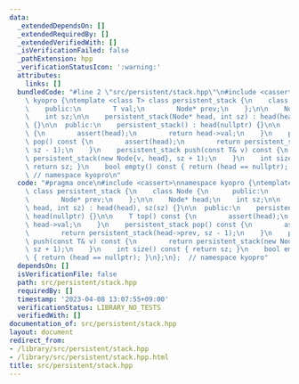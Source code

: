 ```yaml
---
data:
  _extendedDependsOn: []
  _extendedRequiredBy: []
  _extendedVerifiedWith: []
  _isVerificationFailed: false
  _pathExtension: hpp
  _verificationStatusIcon: ':warning:'
  attributes:
    links: []
  bundledCode: "#line 2 \"src/persistent/stack.hpp\"\n#include <cassert>\nnamespace\
    \ kyopro {\ntemplate <class T> class persistent_stack {\n    class Node {\n  \
    \    public:\n        T val;\n        Node* prev;\n    };\n\n    Node* head;\n\
    \    int sz;\n\n    persistent_stack(Node* head, int sz) : head(head), sz(sz)\
    \ {}\n\n  public:\n    persistent_stack() : head(nullptr) {}\n\n    T top() const\
    \ {\n        assert(head);\n        return head->val;\n    }\n    persistent_stack\
    \ pop() const {\n        assert(head);\n        return persistent_stack(head->prev,\
    \ sz - 1);\n    }\n    persistent_stack push(const T& v) const {\n        return\
    \ persistent_stack(new Node{v, head}, sz + 1);\n    }\n    int size() const {\
    \ return sz; }\n    bool empty() const { return (head == nullptr); }\n};\n}; \
    \ // namespace kyopro\n"
  code: "#pragma once\n#include <cassert>\nnamespace kyopro {\ntemplate <class T>\
    \ class persistent_stack {\n    class Node {\n      public:\n        T val;\n\
    \        Node* prev;\n    };\n\n    Node* head;\n    int sz;\n\n    persistent_stack(Node*\
    \ head, int sz) : head(head), sz(sz) {}\n\n  public:\n    persistent_stack() :\
    \ head(nullptr) {}\n\n    T top() const {\n        assert(head);\n        return\
    \ head->val;\n    }\n    persistent_stack pop() const {\n        assert(head);\n\
    \        return persistent_stack(head->prev, sz - 1);\n    }\n    persistent_stack\
    \ push(const T& v) const {\n        return persistent_stack(new Node{v, head},\
    \ sz + 1);\n    }\n    int size() const { return sz; }\n    bool empty() const\
    \ { return (head == nullptr); }\n};\n};  // namespace kyopro"
  dependsOn: []
  isVerificationFile: false
  path: src/persistent/stack.hpp
  requiredBy: []
  timestamp: '2023-04-08 13:07:55+09:00'
  verificationStatus: LIBRARY_NO_TESTS
  verifiedWith: []
documentation_of: src/persistent/stack.hpp
layout: document
redirect_from:
- /library/src/persistent/stack.hpp
- /library/src/persistent/stack.hpp.html
title: src/persistent/stack.hpp
---
```

